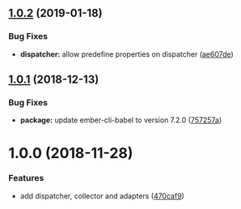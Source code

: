 ## [1.0.2](https://github.com/BBVAEngineering/ember-collector-dispatcher/compare/v1.0.1...v1.0.2) (2019-01-18)


### Bug Fixes

* **dispatcher:** allow predefine properties on dispatcher ([ae607de](https://github.com/BBVAEngineering/ember-collector-dispatcher/commit/ae607de))

## [1.0.1](https://github.com/BBVAEngineering/ember-collector-dispatcher/compare/v1.0.0...v1.0.1) (2018-12-13)


### Bug Fixes

* **package:** update ember-cli-babel to version 7.2.0 ([757257a](https://github.com/BBVAEngineering/ember-collector-dispatcher/commit/757257a))

# 1.0.0 (2018-11-28)


### Features

* add dispatcher, collector and adapters ([470caf9](https://github.com/BBVAEngineering/ember-collector-dispatcher/commit/470caf9))
